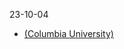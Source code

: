 23-10-04
* [(Columbia University)](https://www.cuimc.columbia.edu/news/reduced-sense-smell-may-predict-alzheimers)
